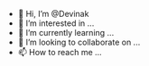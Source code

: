 - 👋 Hi, I’m @Devinak
- 👀 I’m interested in ...
- 🌱 I’m currently learning ...
- 💞️ I’m looking to collaborate on ...
- 📫 How to reach me ...

<!---
Devinak/Devinak is a ✨ special ✨ repository because its `README.md` (this file) appears on your GitHub profile.
You can click the Preview link to take a look at your changes.
--->
